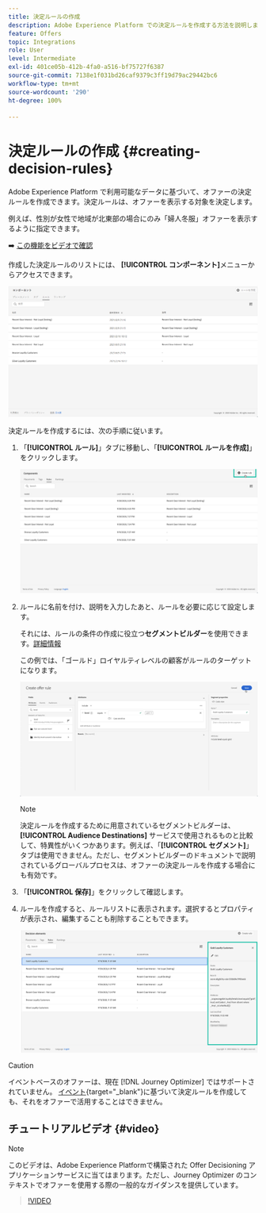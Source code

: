 ```yaml
---
title: 決定ルールの作成
description: Adobe Experience Platform での決定ルールを作成する方法を説明します。
feature: Offers
topic: Integrations
role: User
level: Intermediate
exl-id: 401ce05b-412b-4fa0-a516-bf75727f6387
source-git-commit: 7138e1f031bd26caf9379c3ff19d79ac29442bc6
workflow-type: tm+mt
source-wordcount: '290'
ht-degree: 100%

---
```


# 決定ルールの作成 {#creating-decision-rules}

Adobe Experience Platform で利用可能なデータに基づいて、オファーの決定ルールを作成できます。決定ルールは、オファーを表示する対象を決定します。

例えば、性別が女性で地域が北東部の場合にのみ「婦人冬服」オファーを表示するように指定できます。

➡️ [この機能をビデオで確認](#video)

作成した決定ルールのリストには、 **[!UICONTROL コンポーネント]**&#x200B;メニューからアクセスできます。

![](../../assets/decision_rules_list.png)

決定ルールを作成するには、次の手順に従います。

1. 「**[!UICONTROL ルール]**」タブに移動し、「**[!UICONTROL ルールを作成]**」をクリックします。

   ![](../../assets/offers_decision_rule_creation.png)

1. ルールに名前を付け、説明を入力したあと、ルールを必要に応じて設定します。

   それには、ルールの条件の作成に役立つ&#x200B;**セグメントビルダー**&#x200B;を使用できます。[詳細情報](../../segment/about-segments.md)

   この例では、「ゴールド」ロイヤルティレベルの顧客がルールのターゲットになります。

   ![](../../assets/offers_decision_rule_creation_segment.png)

   >[!NOTE]
   >
   >決定ルールを作成するために用意されているセグメントビルダーは、**[!UICONTROL Audience Destinations]** サービスで使用されるものと比較して、特異性がいくつかあります。例えば、「**[!UICONTROL セグメント]**」タブは使用できません。ただし、セグメントビルダーのドキュメントで説明されているグローバルプロセスは、オファーの決定ルールを作成する場合にも有効です。

1. 「**[!UICONTROL 保存]**」をクリックして確認します。

1. ルールを作成すると、ルールリストに表示されます。選択するとプロパティが表示され、編集することも削除することもできます。

   ![](../../assets/rule_created.png)

>[!CAUTION]
>
>イベントベースのオファーは、現在 [!DNL Journey Optimizer] ではサポートされていません。 [イベント](https://experienceleague.adobe.com/docs/experience-platform/segmentation/ui/segment-builder.html?lang=ja#events){target=&quot;_blank&quot;}に基づいて決定ルールを作成しても、それをオファーで活用することはできません。

## チュートリアルビデオ {#video}

>[!NOTE]
>
>このビデオは、Adobe Experience Platformで構築された Offer Decisioning アプリケーションサービスに当てはまります。ただし、Journey Optimizer のコンテキストでオファーを使用する際の一般的なガイダンスを提供しています。

>[!VIDEO](https://video.tv.adobe.com/v/329373?quality=12)
